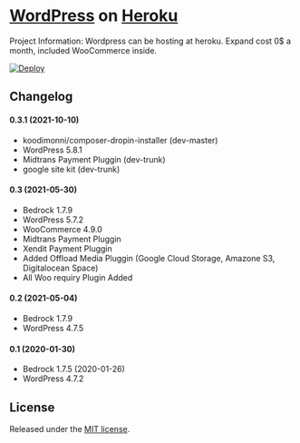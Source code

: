 # [WordPress](https://wordpress.org/) on [Heroku](http://heroku.com)

Project Information:
Wordpress can be hosting at heroku. Expand cost 0$ a month, included WooCommerce inside.

[![Deploy](https://www.herokucdn.com/deploy/button.png)](https://heroku.com/deploy?template=https://github.com/as-syariahbordir/wordpress-heroku)

## Changelog

#### 0.3.1 (2021-10-10)
* koodimonni/composer-dropin-installer (dev-master)
* WordPress 5.8.1
* Midtrans Payment Pluggin (dev-trunk)
* google site kit (dev-trunk)

#### 0.3 (2021-05-30)
* Bedrock 1.7.9
* WordPress 5.7.2
* WooCommerce 4.9.0
* Midtrans Payment Pluggin
* Xendit Payment Pluggin
* Added Offload Media Pluggin (Google Cloud Storage, Amazone S3, Digitalocean Space)
* All Woo requiry Plugin Added

#### 0.2 (2021-05-04)
* Bedrock 1.7.9
* WordPress 4.7.5

#### 0.1 (2020-01-30)
* Bedrock 1.7.5 (2020-01-26)
* WordPress 4.7.2

## License

Released under the [MIT license](./LICENSE).
